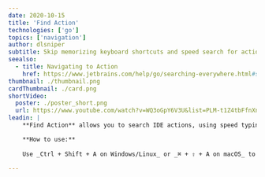 ```yaml
---
date: 2020-10-15
title: 'Find Action'
technologies: ['go']
topics: ['navigation']
author: dlsniper
subtitle: Skip memorizing keyboard shortcuts and speed search for actions instead.
seealso:
  - title: Navigating to Action
    href: https://www.jetbrains.com/help/go/searching-everywhere.html#search_actions
thumbnail: ./thumbnail.png
cardThumbnail: ./card.png
shortVideo:
  poster: ./poster_short.png
  url: https://www.youtube.com/watch?v=WQ3oGpY6V3U&list=PLM-t1Z4tbFfnXnghmtk6WVz10_pivOw25&index=2&t=0s
leadin: |
    **Find Action** allows you to search IDE actions, using speed typing. This way you can stop memorizing all the shortcuts and focus on what matters.

    **How to use:**
    
    Use _Ctrl + Shift + A on Windows/Linux_ or _⌘ + ⇧ + A on macOS_ to invoke the **Find Action**.

---
```

